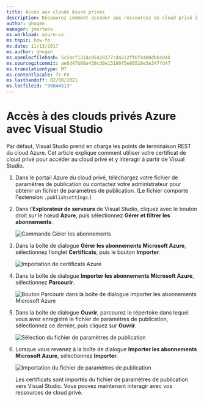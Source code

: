 ```yaml
---
title: Accès aux clouds Azure privés
description: Découvrez comment accéder aux ressources de cloud privé à l'aide de Visual Studio.
author: ghogen
manager: jmartens
ms.workload: azure-vs
ms.topic: how-to
ms.date: 11/13/2017
ms.author: ghogen
ms.openlocfilehash: 5c54cf131dc85420377cda222ff6f4400dbbc04b
ms.sourcegitcommit: ae6d47b09a439cd0e13180f5e89510e3e347fd47
ms.translationtype: MT
ms.contentlocale: fr-FR
ms.lasthandoff: 02/08/2021
ms.locfileid: "99844513"
---
```

# <a name="accessing-private-azure-clouds-with-visual-studio"></a>Accès à des clouds privés Azure avec Visual Studio

Par défaut, Visual Studio prend en charge les points de terminaison REST du cloud Azure. Cet article explique comment utiliser votre certificat de cloud privé pour accéder au cloud privé et y interagir à partir de Visual Studio.

1. Dans le portail Azure du cloud privé, téléchargez votre fichier de paramètres de publication ou contactez votre administrateur pour obtenir un fichier de paramètres de publication. (Le fichier comporte l'extension `.publishsettings`.)

1. Dans l’**Explorateur de serveurs** de Visual Studio, cliquez avec le bouton droit sur le nœud **Azure**, puis sélectionnez **Gérer et filtrer les abonnements**.

    ![Commande Gérer les abonnements](./media/vs-azure-tools-access-private-azure-clouds-with-visual-studio/IC790778.png)

1. Dans la boîte de dialogue **Gérer les abonnements Microsoft Azure**, sélectionnez l’onglet **Certificats**, puis le bouton **Importer**.

    ![Importation de certificats Azure](./media/vs-azure-tools-access-private-azure-clouds-with-visual-studio/IC790779.png)

1. Dans la boîte de dialogue **Importer les abonnements Microsoft Azure**, sélectionnez **Parcourir**.

    ![Bouton Parcourir dans la boîte de dialogue Importer les abonnements Microsoft Azure](./media/vs-azure-tools-access-private-azure-clouds-with-visual-studio/browse-button.png)

1. Dans la boîte de dialogue **Ouvrir**, parcourez le répertoire dans lequel vous avez enregistré le fichier de paramètres de publication, sélectionnez ce dernier, puis cliquez sur **Ouvrir**.

    ![Sélection du fichier de paramètres de publication](./media/vs-azure-tools-access-private-azure-clouds-with-visual-studio/select-publish-settings-file.png)

1. Lorsque vous revenez à la boîte de dialogue **Importer les abonnements Microsoft Azure**, sélectionnez **Importer**.

    ![Importation du fichier de paramètres de publication](./media/vs-azure-tools-access-private-azure-clouds-with-visual-studio/IC790780.png)

    Les certificats sont importés du fichier de paramètres de publication vers Visual Studio. Vous pouvez maintenant interagir avec vos ressources de cloud privé.
